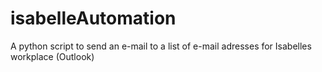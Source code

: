 # isabelleAutomation
A python script to send an e-mail to a list of e-mail adresses for Isabelles workplace (Outlook)
